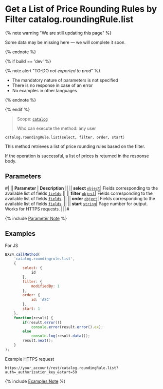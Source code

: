 # Get a List of Price Rounding Rules by Filter catalog.roundingRule.list

{% note warning "We are still updating this page" %}

Some data may be missing here — we will complete it soon.

{% endnote %}

{% if build == 'dev' %}

{% note alert "TO-DO _not exported to prod_" %}

- The mandatory nature of parameters is not specified
- There is no response in case of an error
- No examples in other languages
  
{% endnote %}

{% endif %}

> Scope: [`catalog`](../../scopes/permissions.md)
>
> Who can execute the method: any user

```http
catalog.roundingRule.list(select, filter, order, start)
```

This method retrieves a list of price rounding rules based on the filter.

If the operation is successful, a list of prices is returned in the response body.

## Parameters

#|
|| **Parameter** | **Description** ||
|| **select** 
[`object`](../../data-types.md)| Fields corresponding to the available list of fields [`fields`](catalog-rounding-rule-get-fields.md).||
|| **filter** 
[`object`](../../data-types.md)| Fields corresponding to the available list of fields [`fields`](catalog-rounding-rule-get-fields.md). ||
|| **order**
[`object`](../../data-types.md)| Fields corresponding to the available list of fields [`fields`](catalog-rounding-rule-get-fields.md). ||
|| **start** 
[`string`](../../data-types.md)| Page number for output. Works for HTTPS requests. ||
|#

{% include [Parameter Note](../../../_includes/required.md) %}

## Examples

For JS

```javascript
BX24.callMethod(
    'catalog.roundingrule.list',
    {
        select: {
            id
        },
        filter: {
            modifiedBy: 1
        },
        order: {
            id: 'ASC'
        },
        start: 1
    },
    function(result) {
        if(result.error())
            console.error(result.error().ex);
        else
            console.log(result.data());
        result.next();
    }
);
```

Example HTTPS request

```
https://your_account/rest/catalog.roundingRule.list?auth=_authorization_key_&start=50
```

{% include [Examples Note](../../../_includes/examples.md) %}
